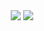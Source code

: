 

<div align="Center">
<img src="https://user-images.githubusercontent.com/43011629/47319317-a04d1700-d64e-11e8-88a2-fa8420671036.png"  size="100%" >


<img src="(https://user-images.githubusercontent.com/43011629/47319266-7f84c180-d64e-11e8-8a4c-3bebe3445eed.png"  size="100%" >
</div>

